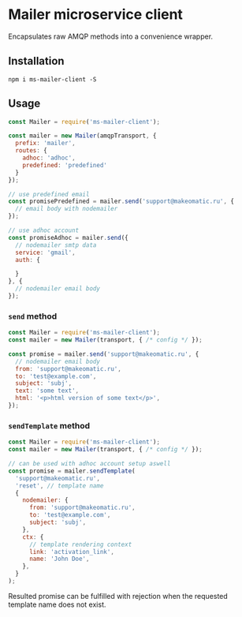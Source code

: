 # Mailer microservice client

Encapsulates raw AMQP methods into a convenience wrapper.

## Installation

`npm i ms-mailer-client -S`

## Usage

```js
const Mailer = require('ms-mailer-client');

const mailer = new Mailer(amqpTransport, {
  prefix: 'mailer',
  routes: {
    adhoc: 'adhoc',
    predefined: 'predefined'
  }
});

// use predefined email
const promisePredefined = mailer.send('support@makeomatic.ru', {
  // email body with nodemailer
});

// use adhoc account
const promiseAdhoc = mailer.send({
  // nodemailer smtp data
  service: 'gmail',
  auth: {

  }
}, {
  // nodemailer email body
});
```

### `send` method

```js
const Mailer = require('ms-mailer-client');
const mailer = new Mailer(transport, { /* config */ });

const promise = mailer.send('support@makeomatic.ru', {
  // nodemailer email body
  from: 'support@makeomatic.ru',
  to: 'test@example.com',
  subject: 'subj',
  text: 'some text',
  html: '<p>html version of some text</p>',
});

```

### `sendTemplate` method

```js
const Mailer = require('ms-mailer-client');
const mailer = new Mailer(transport, { /* config */ });

// can be used with adhoc account setup aswell
const promise = mailer.sendTemplate(
  'support@makeomatic.ru', 
  'reset', // template name
  {
    nodemailer: {
      from: 'support@makeomatic.ru',
      to: 'test@example.com',
      subject: 'subj',
    },
    ctx: {
      // template rendering context
      link: 'activation_link',
      name: 'John Doe',
    },
  }
);
```

Resulted promise can be fulfilled with rejection when
the requested template name does not exist. 
